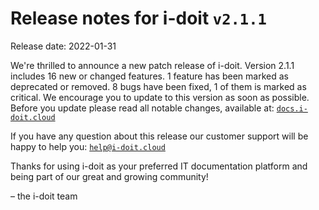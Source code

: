 # Release notes for i-doit `v2.1.1`

Release date: 2022-01-31

We're thrilled to announce a new patch release of i-doit. Version 2.1.1 includes 16 new or changed features. 1 feature has been marked as deprecated or removed. 8 bugs have been fixed, 1 of them is marked as critical. We encourage you to update to this version as soon as possible.
Before you update please read all notable changes, available at: [`docs.i-doit.cloud`](https://docs.i-doit.cloud/ref/changelog.html)

If you have any question about this release our customer support will be happy to help you: [`help@i-doit.cloud`](mailto:help@i-doit.cloud)

Thanks for using i-doit as your preferred IT documentation platform and being part of our great and growing community!

– the i-doit team
